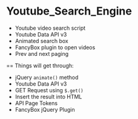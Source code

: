 # Youtube_Search_Engine

* Youtube video search script
* Youtube Data API v3
* Animated search box
* FancyBox plugin to open videos
* Prev and next paging

== Things will get through: 
* jQuery  ```animate()``` method
* Youtube Data API v3
* GET Request using ```$.get()```
* Insert the result into HTML
* API Page Tokens 
* FancyBox jQuery Plugin
